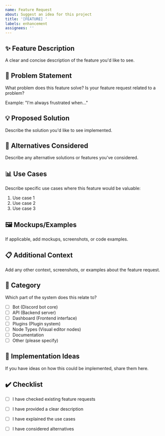 ```yaml
---
name: Feature Request
about: Suggest an idea for this project
title: '[FEATURE] '
labels: enhancement
assignees: ''
---
```


## ✨ Feature Description

A clear and concise description of the feature you'd like to see.

## 🎯 Problem Statement

What problem does this feature solve? Is your feature request related to a problem?

Example: "I'm always frustrated when..."

## 💡 Proposed Solution

Describe the solution you'd like to see implemented.

## 🔄 Alternatives Considered

Describe any alternative solutions or features you've considered.

## 📊 Use Cases

Describe specific use cases where this feature would be valuable:

1. Use case 1
2. Use case 2
3. Use case 3

## 🖼️ Mockups/Examples

If applicable, add mockups, screenshots, or code examples.

## 📋 Additional Context

Add any other context, screenshots, or examples about the feature request.

## 🎨 Category

Which part of the system does this relate to?

- [ ] Bot (Discord bot core)
- [ ] API (Backend server)
- [ ] Dashboard (Frontend interface)
- [ ] Plugins (Plugin system)
- [ ] Node Types (Visual editor nodes)
- [ ] Documentation
- [ ] Other (please specify)

## 🚀 Implementation Ideas

If you have ideas on how this could be implemented, share them here.

## ✔️ Checklist

- [ ] I have checked existing feature requests
- [ ] I have provided a clear description
- [ ] I have explained the use cases
- [ ] I have considered alternatives

